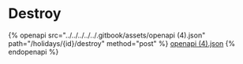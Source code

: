 # Destroy

{% openapi src="../../../../../.gitbook/assets/openapi (4).json" path="/holidays/{id}/destroy" method="post" %}
[openapi (4).json](<../../../../../.gitbook/assets/openapi (4).json>)
{% endopenapi %}

